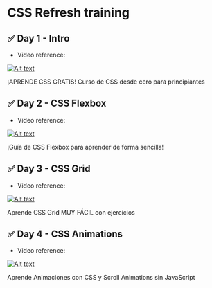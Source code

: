 # CSS Refresh training

## ✅ Day 1 - Intro

- Video reference:

[![Alt text](https://img.youtube.com/vi/hrxjBqZWsb0/0.jpg)](https://www.youtube.com/watch?v=hrxjBqZWsb0)

¡APRENDE CSS GRATIS! Curso de CSS desde cero para principiantes

## ✅ Day 2 - CSS Flexbox

- Video reference:

[![Alt text](https://img.youtube.com/vi/PSwlAuRbv_A/0.jpg)](https://www.youtube.com/watch?v=PSwlAuRbv_A)

¡Guía de CSS Flexbox para aprender de forma sencilla!

## ✅ Day 3 - CSS Grid

- Video reference:

[![Alt text](https://img.youtube.com/vi/iTjkiI8QQsM/0.jpg)](https://www.youtube.com/watch?v=iTjkiI8QQsM)

Aprende CSS Grid MUY FÁCIL con ejercicios

## ✅ Day 4 - CSS Animations

- Video reference:

[![Alt text](https://img.youtube.com/vi/RwjgfNX41TE/0.jpg)](https://www.youtube.com/watch?v=RwjgfNX41TE)

Aprende Animaciones con CSS y Scroll Animations sin JavaScript
